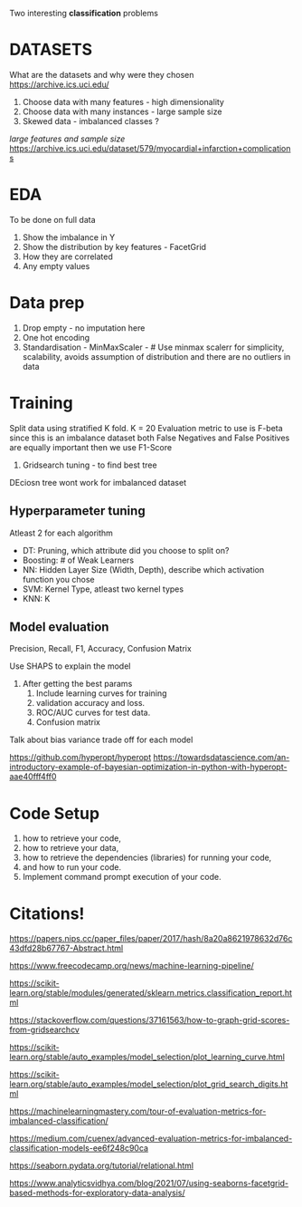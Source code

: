 

Two interesting **classification** problems

# DATASETS
What are the datasets and why were they chosen
https://archive.ics.uci.edu/
1. Choose data with many features - high dimensionality
2. Choose data with many instances - large sample size
3. Skewed data - imbalanced classes ?

*large features and sample size*
https://archive.ics.uci.edu/dataset/579/myocardial+infarction+complications  

# EDA
To be done on full data
1. Show the imbalance in Y
1. Show the distribution by key features - FacetGrid
1. How they are correlated
1. Any empty values


# Data prep
1. Drop empty - no imputation here
2. One hot encoding
3. Standardisation - MinMaxScaler - # Use minmax scalerr for simplicity, scalability, avoids assumption of distribution and there are no outliers in data

# Training

Split data using stratified K fold. K = 20
Evaluation metric to use is F-beta since this is an imbalance dataset
both False Negatives and False Positives are equally important then we use F1-Score

1. Gridsearch tuning  - to find best tree

DEciosn tree wont work for imbalanced dataset

## Hyperparameter tuning
Atleast 2 for each algorithm
- DT: Pruning, which attribute did you choose to split on?
- Boosting: # of Weak Learners
- NN: Hidden Layer Size (Width, Depth), describe which activation function you chose
- SVM: Kernel Type, atleast two kernel types
- KNN: K

## Model evaluation
Precision, Recall, F1, Accuracy, Confusion Matrix

Use SHAPS to explain the model

1. After getting the best params
    1. Include learning curves for training 
    1. validation accuracy and loss.
    1. ROC/AUC curves for test data.
    1. Confusion matrix

Talk about bias variance trade off for each model

https://github.com/hyperopt/hyperopt
https://towardsdatascience.com/an-introductory-example-of-bayesian-optimization-in-python-with-hyperopt-aae40fff4ff0


# Code Setup
1. how to retrieve your code, 
2. how to retrieve your data, 
3. how to retrieve the dependencies (libraries) for running your code, 
4. and how to run your code.
5. Implement command prompt execution of your code.



# Citations!

https://papers.nips.cc/paper_files/paper/2017/hash/8a20a8621978632d76c43dfd28b67767-Abstract.html

https://www.freecodecamp.org/news/machine-learning-pipeline/

https://scikit-learn.org/stable/modules/generated/sklearn.metrics.classification_report.html

https://stackoverflow.com/questions/37161563/how-to-graph-grid-scores-from-gridsearchcv

https://scikit-learn.org/stable/auto_examples/model_selection/plot_learning_curve.html

https://scikit-learn.org/stable/auto_examples/model_selection/plot_grid_search_digits.html

https://machinelearningmastery.com/tour-of-evaluation-metrics-for-imbalanced-classification/

https://medium.com/cuenex/advanced-evaluation-metrics-for-imbalanced-classification-models-ee6f248c90ca

https://seaborn.pydata.org/tutorial/relational.html

https://www.analyticsvidhya.com/blog/2021/07/using-seaborns-facetgrid-based-methods-for-exploratory-data-analysis/
